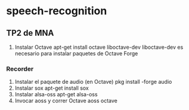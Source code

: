 # speech-recognition
## TP2 de MNA

1. Instalar Octave
	apt-get install octave liboctave-dev
liboctave-dev es necesario para instalar paquetes de Octave Forge


### Recorder
1. Instalar el paquete de audio 
	(en Octave) pkg install -forge audio
2. Instalar sox
	apt-get install sox
3. Instalar alsa-oss
	apt-get alsa-oss
4. Invocar aoss y correr Octave
	aoss octave


